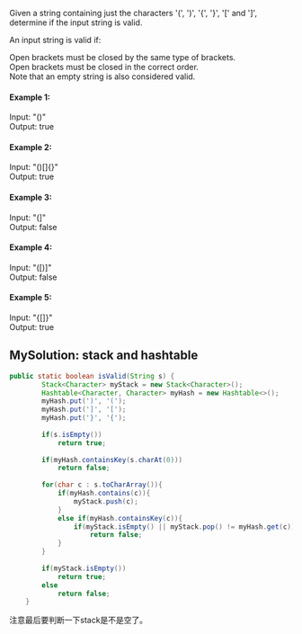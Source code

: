 Given a string containing just the characters '(', ')', '{', '}', '[' and ']', determine if the input string is valid.

An input string is valid if:

Open brackets must be closed by the same type of brackets.   
Open brackets must be closed in the correct order.   
Note that an empty string is also considered valid.   


#### Example 1:
Input: "()"  
Output: true   

#### Example 2:
Input: "()[]{}"   
Output: true   

#### Example 3: 
Input: "(]"   
Output: false   

#### Example 4:
Input: "([)]"   
Output: false   

#### Example 5: 
Input: "{[]}"   
Output: true   


## MySolution: stack and hashtable
```java
public static boolean isValid(String s) {
        Stack<Character> myStack = new Stack<Character>();
        Hashtable<Character, Character> myHash = new Hashtable<>();
        myHash.put(')', '(');
        myHash.put(']', '[');
        myHash.put('}', '{');
        
        if(s.isEmpty())
        	return true;
        
        if(myHash.containsKey(s.charAt(0)))
        	return false;
        
        for(char c : s.toCharArray()){
        	if(myHash.contains(c)){
        		myStack.push(c);
        	}
        	else if(myHash.containsKey(c)){
        		if(myStack.isEmpty() || myStack.pop() != myHash.get(c))
        			return false;
        	} 	
        }
        
        if(myStack.isEmpty())
        	return true;
        else 
        	return false;
    }
```
注意最后要判断一下stack是不是空了。   
 
